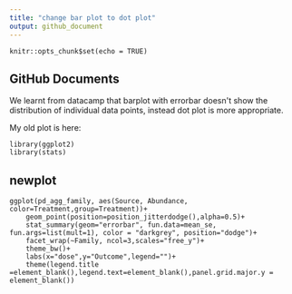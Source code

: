 ```yaml
---
title: "change bar plot to dot plot"
output: github_document
---
```


```{r setup, include=FALSE}
knitr::opts_chunk$set(echo = TRUE)
```

## GitHub Documents

We learnt from datacamp that barplot with errorbar doesn't show the distribution of individual data points, instead dot plot is more appropriate.

My old plot is here: 


```{r }
library(ggplot2)
library(stats)
```

## newplot

```{r pressure, echo=T}
ggplot(pd_agg_family, aes(Source, Abundance, color=Treatment,group=Treatment))+
    geom_point(position=position_jitterdodge(),alpha=0.5)+
    stat_summary(geom="errorbar", fun.data=mean_se, fun.args=list(mult=1), color = "darkgrey", position="dodge")+
    facet_wrap(~Family, ncol=3,scales="free_y")+
    theme_bw()+
    labs(x="dose",y="Outcome",legend="")+
    theme(legend.title =element_blank(),legend.text=element_blank(),panel.grid.major.y = element_blank())
```

